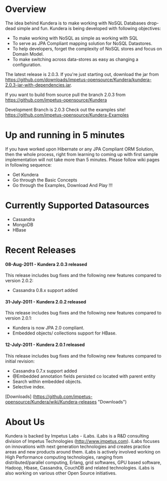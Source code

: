 Overview
=========
The idea behind Kundera is to make working with NoSQL Databases drop-dead simple and fun. Kundera is being developed with following objectives:

*	To make working with NoSQL as simple as working with SQL
*	To serve as JPA Compliant mapping solution for NoSQL Datastores.
*	To help developers, forget the complexity of NoSQL stores and focus on Domain Model.
*	To make switching across data-stores as easy as changing a configuration.


The latest release is 2.0.3. If you're just starting out, download the jar from https://github.com/downloads/impetus-opensource/Kundera/kundera-2.0.3-jar-with-dependencies.jar.

If you want to build from source pull the branch 2.0.3 from https://github.com/impetus-opensource/Kundera

Development Branch is 2.0.3
Check out the examples site! https://github.com/impetus-opensource/Kundera-Examples


Up and running in 5 minutes
============================
If you have worked upon Hibernate or any JPA Compliant ORM Solution, then the whole process, right from learning to coming up with first sample implementation will not take more than 5 minutes. Please follow wiki pages in following sequence:

+	Get Kundera
+	Go through the Basic Concepts
+	Go through the Examples, Download And Play !!!



Currently Supported Datasources
================================
*	Cassandra
*	MongoDB
*	HBase

Recent Releases
================================

#### 08-Aug-2011 - Kundera 2.0.3 released
This release includes bug fixes and the following new features compared to version 2.0.2:

* Cassandra 0.8.x support added

#### 31-July-2011 - Kundera 2.0.2 released
This release includes bug fixes and the following new features compared to version 2.0.1:

* Kundera is now JPA 2.0 compliant. 
* Embedded objects/ collections support for HBase.

#### 12-July-2011 - Kundera 2.0.1 released
This release includes bug fixes and the following new features compared to initial revision:

* Cassandra 0.7.x support added
* @Embedded annotation fields persisted co located with parent entity
* Search within embedded objects.
* Selective index.

[Downloads] (https://github.com/impetus-opensource/Kundera/wiki/Kundera-releases "Downloads")


About Us
========
Kundera is backed by Impetus Labs - iLabs. iLabs is a R&D consulting division of Impetus Technologies (http://www.impetus.com). iLabs focuses on innovations with next generation technologies and creates practice areas and new products around them. iLabs is actively involved working on High Performance computing technologies, ranging from distributed/parallel computing, Erlang, grid softwares, GPU based software, Hadoop, Hbase, Cassandra, CouchDB and related technologies. iLabs is also working on various other Open Source initiatives.
